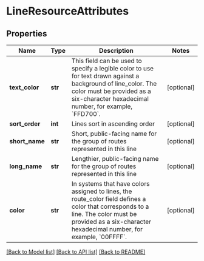 # LineResourceAttributes

## Properties
Name | Type | Description | Notes
------------ | ------------- | ------------- | -------------
**text_color** | **str** | This field can be used to specify a legible color to use for text drawn against a background of line_color. The color must be provided as a six-character hexadecimal number, for example, &#x60;FFD700&#x60;.  | [optional] 
**sort_order** | **int** | Lines sort in ascending order | [optional] 
**short_name** | **str** | Short, public-facing name for the group of routes represented in this line  | [optional] 
**long_name** | **str** | Lengthier, public-facing name for the group of routes represented in this line  | [optional] 
**color** | **str** | In systems that have colors assigned to lines, the route_color field defines a color that corresponds to a line. The color must be provided as a six-character hexadecimal number, for example, &#x60;00FFFF&#x60;.  | [optional] 

[[Back to Model list]](../README.md#documentation-for-models) [[Back to API list]](../README.md#documentation-for-api-endpoints) [[Back to README]](../README.md)


